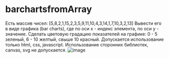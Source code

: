 # barchartsfromArray
Есть массив чисел: [5,8,2,1,15,2,3,5,9,11,10,4,3,14,1,7,10,3,2,13] 
Вывести его в виде графика (bar charts), где по оси x - индекс элемента, по оси y - значение. 
Сделать цветовую градацию показателей на графике: 0 - 5 зеленый, 6 - 10 желтый, свыше 10 красный.
Допускается использование только html, css, javascript. Использование сторонних библиотек, canvas, svg не допускается.
![image](https://user-images.githubusercontent.com/72445490/137629013-650e592c-f5b9-455f-a858-f886f6c08186.png)
